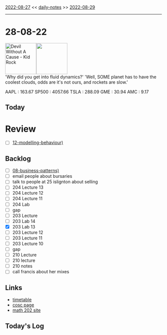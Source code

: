 [2022-08-27](daily_notes/2022-08-27) << [daily-notes](notes/daily-notes.md) >> [2022-08-29](daily_notes/2022-08-29)

---
# 28-08-22
<a href='spotify:album:7nFlAxnXMrQRpM1R80pKQm'><img src='https://i.scdn.co/image/184bb2df0b849a980b5f163069a01a59ebd44dd4' alt='Devil Without A Cause - Kid Rock' height=100></a><img src='https://imgs.xkcd.com/comics/cloud_swirls.png' height=100>
<br>'Why did you get into fluid dynamics?' 'Well, SOME planet has to have the coolest clouds, odds are it's not ours, and rockets are slow.'

AAPL : 163.67 
SP500 : 4057.66 
TSLA : 288.09
GME : 30.94
AMC : 9.17

## Today



# Review
- [ ] [12-modelling-behaviour)](notes/12-modelling-behaviour.md)

## Backlog
- [ ] [08-business-patterns)](notes/08-business-patterns.md)
- [ ] email people about bursaries
- [ ] talk to people at 25 islignton about selling
- [ ] 204 Lecture 13
- [ ] 204 Lecture 12
- [ ] 204 Lecture 11
- [ ] 204 Lab
- [ ] gap
- [ ] 203 Lecture
- [ ] 203 Lab 14
- [x] 203 Lab 13
- [ ] 203 Lecture 12
- [ ] 203 Lecture 11
- [ ] 203 Lecture 10
- [ ] gap
- [ ] 210 Lecture 
- [ ] 210 lecture
- [ ] 210 notes
- [ ] call francis about her mixes

## Links
- [timetable](https://i.imgur.com/9ghbvAG.png)
- [cosc page](https://cosc203.cspages.otago.ac.nz)
- [math 202 site](https://www.maths.otago.ac.nz/?resOLAF)

## Today's Log